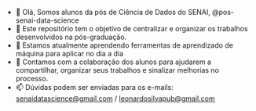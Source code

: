 - 👋 Olá, Somos alunos da pós de Ciência de Dados do SENAI, @pos-senai-data-science
- 👀 Este repositório tem o objetivo de centralizar e organizar os trabalhos desenvolvidos na pós-graduação.
- 🌱 Estamos atualmente aprendendo ferramentas de aprendizado de máquina para aplicar no dia a dia
- 💞️ Contamos com a colaboração dos alunos para ajudarem a compartilhar, organizar seus trabalhos e sinalizar melhorias no processo.
- 📫 Dúvidas podem ser enviadas para os e-mails: senaidatascience@gmail.com / leonardosilvapub@gmail.com
<!---
pos-senai-data-science/pos-senai-data-science is a ✨ special ✨ repository because its `README.md` (this file) appears on your GitHub profile.
You can click the Preview link to take a look at your changes.
--->
